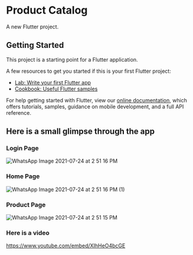 # Product Catalog

A new Flutter project.

## Getting Started

This project is a starting point for a Flutter application.

A few resources to get you started if this is your first Flutter project:

- [Lab: Write your first Flutter app](https://flutter.dev/docs/get-started/codelab)
- [Cookbook: Useful Flutter samples](https://flutter.dev/docs/cookbook)

For help getting started with Flutter, view our
[online documentation](https://flutter.dev/docs), which offers tutorials,
samples, guidance on mobile development, and a full API reference.

## Here is a small glimpse through the app

### Login Page

![WhatsApp Image 2021-07-24 at 2 51 16 PM](https://user-images.githubusercontent.com/52239736/126870504-cf038f07-88b8-4377-a8f1-395755f7937d.jpeg)

### Home Page
![WhatsApp Image 2021-07-24 at 2 51 16 PM (1)](https://user-images.githubusercontent.com/52239736/126870506-b3197665-3d99-47cc-b160-5bedf9751e72.jpeg)

### Product Page

![WhatsApp Image 2021-07-24 at 2 51 15 PM](https://user-images.githubusercontent.com/52239736/126870602-8153d7b2-8347-4bd3-8bdb-250ebe32af22.jpeg)

### Here is a video
https://www.youtube.com/embed/XIhHeO4bcGE
